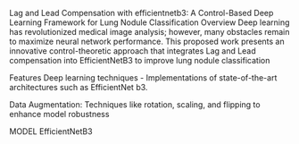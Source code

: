 Lag and Lead Compensation with efficientnetb3: A Control-Based Deep Learning Framework for Lung Nodule Classification
Overview
Deep learning has revolutionized medical image analysis; however, many obstacles remain to maximize neural network performance. This proposed work presents an innovative control-theoretic approach that integrates Lag and Lead compensation into EfficientNetB3 to improve lung nodule classification

Features
Deep learning techniques -  Implementations of state-of-the-art architectures such as EfficientNet b3.

Data Augmentation: Techniques like rotation, scaling, and flipping to enhance model robustness


MODEL EfficientNetB3
